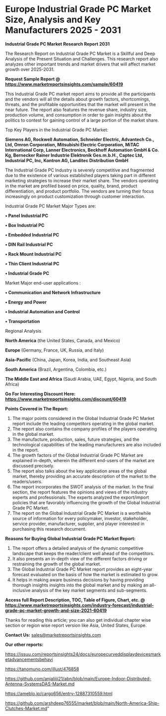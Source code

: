  # Europe Industrial Grade PC Market Size, Analysis and Key Manufacturers 2025 - 2031

<strong>Industrial Grade PC Market Research Report 2031</strong>

The Research Report on Industrial Grade PC Market is a Skillful and Deep Analysis of the Present Situation and Challenges. This research report also analyzes other important trends and market drivers that will affect market growth over 2025-2031.

<strong>Request Sample Report @ <a href=https://www.marketreportsinsights.com/sample/60419>https://www.marketreportsinsights.com/sample/60419</a></strong>

This Industrial Grade PC market report aims to provide all the participants and the vendors will all the details about growth factors, shortcomings, threats, and the profitable opportunities that the market will present in the near future. The report also features the revenue share, industry size, production volume, and consumption in order to gain insights about the politics to contest for gaining control of a large portion of the market share.

Top Key Players in the Industrial Grade PC Market:

<strong>Siemens AG, Rockwell Automation, Schneider Electric, Advantech Co., Ltd, Omron Corporation, Mitsubishi Electric Corporation, MiTAC International Corp, Lanner Electronics, Beckhoff Automation GmbH & Co. Kg, Bernecker Rainer Industrie Elektronik Ges.m.b.H., Captec Ltd, Industrial PC, Inc, Kontron AG, Landitec Distribution GmbH</strong>

The Industrial Grade PC Industry is severely competitive and fragmented due to the existence of various established players taking part in different marketing strategies to increase their market share. The vendors operating in the market are profiled based on price, quality, brand, product differentiation, and product portfolio. The vendors are turning their focus increasingly on product customization through customer interaction.

Industrial Grade PC Market Major Types are:

<strong>• Panel Industrial PC

• Box Industrial PC

• Embedded Industrial PC

• DIN Rail Industrial PC

• Rack Mount Industrial PC

• Thin Client Industrial PC

• Industrial Grade PC</strong>

Market Major end-user applications :

<strong>• Communication and Network Infrastructure

• Energy and Power

• Industrial Automation and Control

• Transportation</strong>

Regional Analysis

</u><strong><b>North America</b></strong> (the United States, Canada, and Mexico)

<strong><b>Europe </b></strong>(Germany, France, UK, Russia, and Italy)

<strong><b>Asia-Pacific</b></strong> (China, Japan, Korea, India, and Southeast Asia)

<strong><b>South America</b></strong> (Brazil, Argentina, Colombia, etc.)

<strong><b>The Middle East and Africa</b></strong> (Saudi Arabia, UAE, Egypt, Nigeria, and South Africa)

<strong>Go For Interesting Discount Here: <a href=https://www.marketreportsinsights.com/discount/60419>https://www.marketreportsinsights.com/discount/60419</a></strong>

<strong>Points Covered in The Report:</strong>
<ol>
  <li>The major points considered in the Global Industrial Grade PC Market report include the leading competitors operating in the global market.</li>
  <li>The report also contains the company profiles of the players operating in the global market.</li>
  <li>The manufacture, production, sales, future strategies, and the technological capabilities of the leading manufacturers are also included in the report.</li>
  <li>The growth factors of the Global Industrial Grade PC Market are explained in-depth, wherein the different end-users of the market are discussed precisely.</li>
  <li>The report also talks about the key application areas of the global market, thereby providing an accurate description of the market to the readers/users.</li>
  <li>The report incorporates the SWOT analysis of the market. In the final section, the report features the opinions and views of the industry experts and professionals. The experts analyzed the export/import policies that are favorably influencing the growth of the Global Industrial Grade PC Market.</li>
  <li>The report on the Global Industrial Grade PC Market is a worthwhile source of information for every policymaker, investor, stakeholder, service provider, manufacturer, supplier, and player interested in purchasing this research document.</li>
</ol>
<strong>Reasons for Buying Global Industrial Grade PC Market Report:</strong>

<ol>
  <li>The report offers a detailed analysis of the dynamic competitive landscape that keeps the reader/client well ahead of the competitors.</li>
  <li>It also presents an in-depth view of the different factors driving or restraining the growth of the global market.</li>
  <li>The Global Industrial Grade PC Market report provides an eight-year forecast evaluated on the basis of how the market is estimated to grow.</li>
  <li>It helps in making aware business decisions by having providing thorough insights insights into the global market and by making an all-inclusive analysis of the key market segments and sub-segments.</li>
</ol>
<strong>Access full Report Description, TOC, Table of Figure, Chart, etc. @ <a href=https://www.marketreportsinsights.com/industry-forecast/industrial-grade-pc-market-growth-and-size-2021-60419>https://www.marketreportsinsights.com/industry-forecast/industrial-grade-pc-market-growth-and-size-2021-60419</a></strong>


Thanks for reading this article; you can also get individual chapter wise section or region wise report version like Asia, United States, Europe.

<strong>Contact Us:</strong>
sales@marketreportsinsights.com

<strong>Our other reports:</strong>

<a href=https://issuu.com/reportsinsights24/docs/europecurveddisplaydevicesmarketadvancementsbehavi>https://issuu.com/reportsinsights24/docs/europecurveddisplaydevicesmarketadvancementsbehavi</a>

<a href=https://tanomuno.com/illust/476858>https://tanomuno.com/illust/476858</a>

<a href=https://github.com/anjaliiii21/abn/blob/main/Europe-Indoor-Distributed-Antenna-SystemsDAS-Market.md>https://github.com/anjaliiii21/abn/blob/main/Europe-Indoor-Distributed-Antenna-SystemsDAS-Market.md</a>

<a href=https://ameblo.jp/cargo656/entry-12887310559.html>https://ameblo.jp/cargo656/entry-12887310559.html</a>

<a href=https://github.com/arshdeep76555/market/blob/main/North-America-Ship-Clutches-Market.md>https://github.com/arshdeep76555/market/blob/main/North-America-Ship-Clutches-Market.md</a>"
